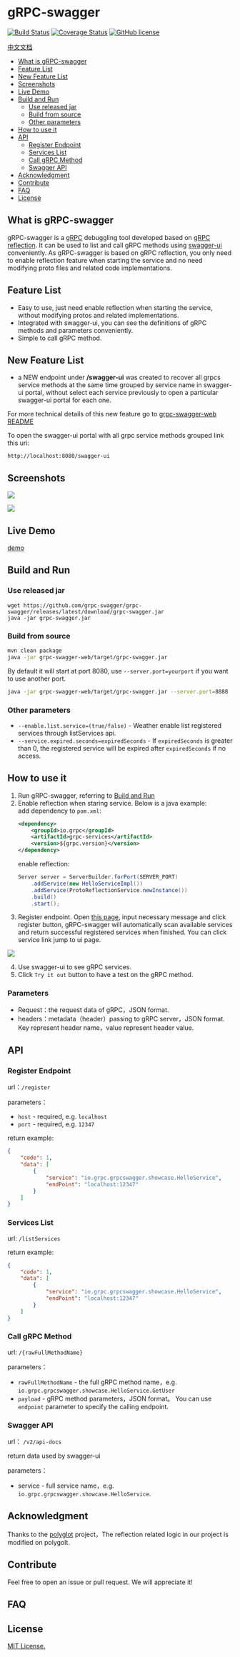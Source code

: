 # gRPC-swagger

[![Build Status](https://travis-ci.com/grpc-swagger/grpc-swagger.svg?branch=master)](https://travis-ci.com/grpc-swagger/grpc-swagger)
[![Coverage Status](https://codecov.io/gh/grpc-swagger/grpc-swagger/branch/master/graph/badge.svg)](https://codecov.io/gh/grpc-swagger/grpc-swagger)
[![GitHub license](https://img.shields.io/github/license/Naereen/StrapDown.js.svg)](https://github.com/Naereen/StrapDown.js/blob/master/LICENSE)

[中文文档](README_CN.md)

<!-- toc -->

- [What is gRPC-swagger](#what-is-grpc-swagger)
- [Feature List](#feature-list)
- [New Feature List](#new-feature-list)
- [Screenshots](#screenshots)
- [Live Demo](#live-demo)
- [Build and Run](#build-and-run)
  * [Use released jar](#use-released-jar)
  * [Build from source](#build-from-source)
  * [Other parameters](#other-parameters)
- [How to use it](#how-to-use-it)
- [API](#api)
  * [Register Endpoint](#register-endpoint)
  * [Services List](#services-list)
  * [Call gRPC Method](#call-grpc-method)
  * [Swagger API](#swagger-api)
- [Acknowledgment](#acknowledgment)
- [Contribute](#contribute)
- [FAQ](#faq)
- [License](#license)

<!-- tocstop -->

## What is gRPC-swagger

gRPC-swagger is a [gRPC](https://github.com/grpc/) debuggling tool developed based on [gRPC reflection](https://github.com/grpc/grpc/blob/master/doc/server-reflection.md). It can be used to list and call gRPC methods using [swagger-ui](https://github.com/swagger-api/swagger-ui) conveniently. As gRPC-swagger is based on gRPC reflection, you only need to enable reflection feature when starting the service and no need modifying proto files and related code implementations. 

## Feature List

* Easy to use, just need enable reflection when starting the service, without modifying protos and related implementations.
* Integrated with swagger-ui, you can see the definitions of gRPC methods and parameters conveniently.
* Simple to call gRPC method.


## New Feature List

* a NEW endpoint under **/swagger-ui** was created to recover all grpcs service methods at the same time grouped by service name in swagger-ui portal, without select each service previously to open a particular swagger-ui portal for each one.

For more technical details of this new feature go to [grpc-swagger-web README](grpc-swagger-web/README.md)

To open the swagger-ui portal with all grpc service methods grouped link this uri:

```
http://localhost:8080/swagger-ui
```

## Screenshots

![](doc/screenshots/01.png)

![](doc/screenshots/02.png)


## Live Demo

[demo](http://ui.grpcs.top)

## Build and Run
### Use released jar
```base
wget https://github.com/grpc-swagger/grpc-swagger/releases/latest/download/grpc-swagger.jar 
java -jar grpc-swagger.jar
```
### Build from source
```bash
mvn clean package
java -jar grpc-swagger-web/target/grpc-swagger.jar
```

By default it will start at port 8080, use `--server.port=yourport` if
you want to use another port.
```bash
java -jar grpc-swagger-web/target/grpc-swagger.jar --server.port=8888
```

### Other parameters
- `--enable.list.service=(true/false)` - Weather enable list registered services through listServices api. 
- `--service.expired.seconds=expiredSeconds` - If `expiredSeconds` is greater than 0, the registered service will be expired after `expiredSeconds` if no access.

## How to use it
1. Run gRPC-swagger, referring to [Build and Run](#build-and-run) 
2. Enable reflection when staring service. Below is a java example:  
   add dependency to `pom.xml`:
   ```xml
   <dependency>
       <groupId>io.grpc</groupId>
       <artifactId>grpc-services</artifactId>
       <version>${grpc.version}</version>
   </dependency>
   ```
   enable reflection:
   ```java
   Server server = ServerBuilder.forPort(SERVER_PORT)
       .addService(new HelloServiceImpl())
       .addService(ProtoReflectionService.newInstance())
       .build()
       .start();
   ``` 
3. Register endpoint. Open [this page](http://ui.grpcs.top/r.html), input necessary message and click register button, gRPC-swagger will automatically scan available services and return successful registered services when finished. You can click service link jump to ui page.

![](doc/screenshots/register.png)
 
4. Use swagger-ui to see gRPC services.
5. Click `Try it out` button to have a test on the gRPC method.

### Parameters
- Request：the request data of gRPC，JSON format.
- headers：metadata（header）passing to gRPC server，JSON format. Key represent header name，value represent header value.

## API
### Register Endpoint

url：`/register`

parameters：
* `host` - required, e.g. `localhost`
* `port` - required, e.g. `12347`

return example:
```json 
{
    "code": 1,
    "data": [
        {
            "service": "io.grpc.grpcswagger.showcase.HelloService",
            "endPoint": "localhost:12347"
        }
    ]
}
```

### Services List
url: `/listServices`

return example:
```json 
{
    "code": 1,
    "data": [
        {
            "service": "io.grpc.grpcswagger.showcase.HelloService",
            "endPoint": "localhost:12347"
        }
    ]
}
```

### Call gRPC Method 
url: `/{rawFullMethodName}`

parameters：
* `rawFullMethodName` - the full gRPC method name，e.g. `io.grpc.grpcswagger.showcase.HelloService.GetUser`
* `payload` - gRPC method parameters，JSON format。 You can use `endpoint` parameter to specify the calling endpoint.

### Swagger API
url： `/v2/api-docs`

return data used by swagger-ui

parameters：
* service - full service name，e.g. `io.grpc.grpcswagger.showcase.HelloService`.

## Acknowledgment
Thanks to the [polyglot](https://github.com/grpc-ecosystem/polyglot) project，The reflection related logic in our project is modified on polygolt.

## Contribute
Feel free to open an issue or pull request. We will appreciate it!

## FAQ

## License
[MIT License.](/LICENSE)
